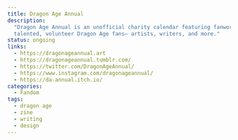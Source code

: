 ```yaml
---
title: Dragon Age Annual
description:
  "Dragon Age Annual is an unofficial charity calendar featuring fanworks from
  talented, volunteer Dragon Age fans— artists, writers, and more."
status: ongoing
links:
  - https://dragonageannual.art
  - https://dragonageannual.tumblr.com/
  - https://twitter.com/DragonAgeAnnual/
  - https://www.instagram.com/dragonageannual/
  - https://da-annual.itch.io/
categories:
  - Fandom
tags:
  - dragon age
  - zine
  - writing
  - design
---
```

